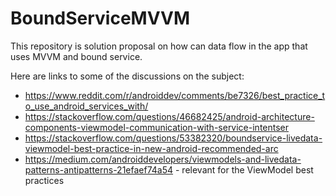# BoundServiceMVVM
This repository is solution proposal on how can data flow in the app that uses MVVM and bound service.

Here are links to some of the discussions on the subject:
- https://www.reddit.com/r/androiddev/comments/be7326/best_practice_to_use_android_services_with/
- https://stackoverflow.com/questions/46682425/android-architecture-components-viewmodel-communication-with-service-intentser
- https://stackoverflow.com/questions/53382320/boundservice-livedata-viewmodel-best-practice-in-new-android-recommended-arc
- https://medium.com/androiddevelopers/viewmodels-and-livedata-patterns-antipatterns-21efaef74a54 - relevant for the ViewModel best practices
